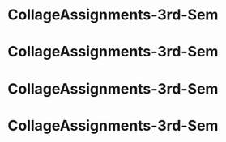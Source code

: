 # CollageAssignments-3rd-Sem
# CollageAssignments-3rd-Sem
# CollageAssignments-3rd-Sem
# CollageAssignments-3rd-Sem
